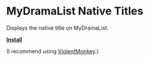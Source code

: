 # MyDramaList Native Titles

Displays the native title on MyDramaList.

[**Install**](https://github.com/MarvNC/mydramalist-native-titles/raw/master/mydramalist-native-titles.user.js)

(I recommend using [ViolentMonkey](https://violentmonkey.github.io/).)